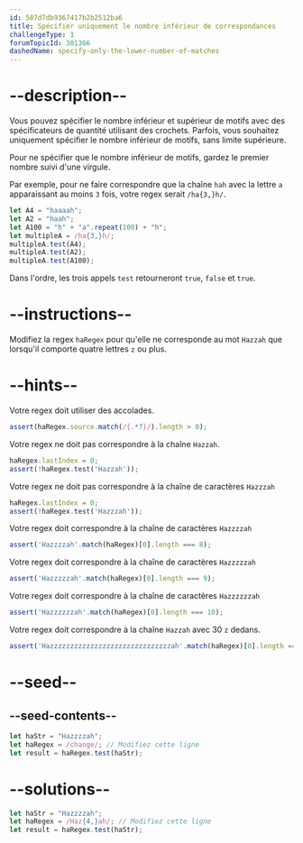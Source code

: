 ```yaml
---
id: 587d7db9367417b2b2512ba6
title: Spécifier uniquement le nombre inférieur de correspondances
challengeType: 1
forumTopicId: 301366
dashedName: specify-only-the-lower-number-of-matches
---
```


# --description--

Vous pouvez spécifier le nombre inférieur et supérieur de motifs avec des spécificateurs de quantité utilisant des crochets. Parfois, vous souhaitez uniquement spécifier le nombre inférieur de motifs, sans limite supérieure.

Pour ne spécifier que le nombre inférieur de motifs, gardez le premier nombre suivi d'une virgule.

Par exemple, pour ne faire correspondre que la chaîne `hah` avec la lettre `a` apparaissant au moins `3` fois, votre regex serait `/ha{3,}h/`.

```js
let A4 = "haaaah";
let A2 = "haah";
let A100 = "h" + "a".repeat(100) + "h";
let multipleA = /ha{3,}h/;
multipleA.test(A4);
multipleA.test(A2);
multipleA.test(A100);
```

Dans l'ordre, les trois appels `test` retourneront `true`, `false` et `true`.

# --instructions--

Modifiez la regex `haRegex` pour qu'elle ne corresponde au mot `Hazzah` que lorsqu'il comporte quatre lettres `z` ou plus.

# --hints--

Votre regex doit utiliser des accolades.

```js
assert(haRegex.source.match(/{.*?}/).length > 0);
```

Votre regex ne doit pas correspondre à la chaîne `Hazzah`.

```js
haRegex.lastIndex = 0;
assert(!haRegex.test('Hazzah'));
```

Votre regex ne doit pas correspondre à la chaîne de caractères `Hazzzah`

```js
haRegex.lastIndex = 0;
assert(!haRegex.test('Hazzzah'));
```

Votre regex doit correspondre à la chaîne de caractères `Hazzzzah`

```js
assert('Hazzzzah'.match(haRegex)[0].length === 8);
```

Votre regex doit correspondre à la chaîne de caractères `Hazzzzzah`

```js
assert('Hazzzzzah'.match(haRegex)[0].length === 9);
```

Votre regex doit correspondre à la chaîne de caractères `Hazzzzzzah`

```js
assert('Hazzzzzzah'.match(haRegex)[0].length === 10);
```

Votre regex doit correspondre à la chaîne `Hazzah` avec 30 `z` dedans.

```js
assert('Hazzzzzzzzzzzzzzzzzzzzzzzzzzzzzzah'.match(haRegex)[0].length === 34);
```

# --seed--

## --seed-contents--

```js
let haStr = "Hazzzzah";
let haRegex = /change/; // Modifiez cette ligne
let result = haRegex.test(haStr);
```

# --solutions--

```js
let haStr = "Hazzzzah";
let haRegex = /Haz{4,}ah/; // Modifiez cette ligne
let result = haRegex.test(haStr);
```
